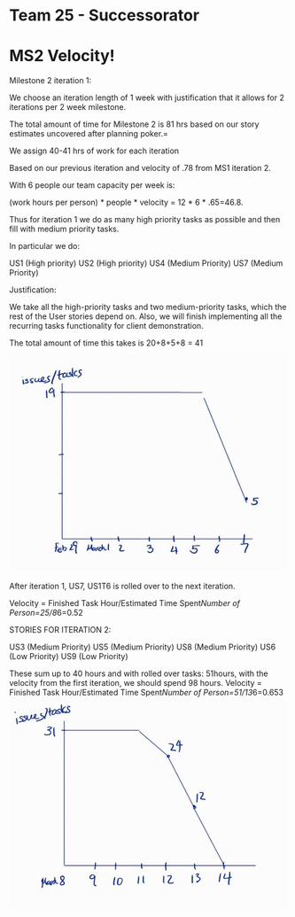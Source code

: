 # Team 25 - Successorator 

# MS2 Velocity!

Milestone 2 iteration 1:

We choose an iteration length of 1 week with justification that it allows for 2 iterations per 2 week milestone.

The total amount of time for Milestone 2 is 81 hrs based on our story estimates uncovered after planning poker.=

We assign 40-41 hrs of work for each iteration

Based on our previous iteration and velocity of .78 from MS1 iteration 2.

With 6 people our team capacity per week is:

(work hours per person) * people * velocity = 12 * 6 * .65=46.8.

Thus for iteration 1 we do as many high priority tasks as possible and then fill with medium priority tasks.

In particular we do:

US1 (High priority) US2 (High priority) US4 (Medium Priority) US7 (Medium Priority)

Justification:

We take all the high-priority tasks and two medium-priority tasks, which the rest of the User stories depend on. Also, we will finish implementing all the recurring tasks functionality for client demonstration.

The total amount of time this takes is 20+8+5+8 = 41

 ![iteration1](iteration1.jpg)

After iteration 1, US7, US1T6 is rolled over to the next iteration.

Velocity = Finished Task Hour/Estimated Time Spent*Number of Person=25/8*6=0.52

STORIES FOR ITERATION 2:

US3 (Medium Priority) US5 (Medium Priority) US8 (Medium Priority) US6 (Low Priority) US9 (Low Priority)

These sum up to 40 hours and with rolled over tasks: 51hours, with the velocity from the first iteration, we should spend 98 hours.
Velocity = Finished Task Hour/Estimated Time Spent*Number of Person=51/13*6=0.653
 ![iteration2](iteration2.jpg)
